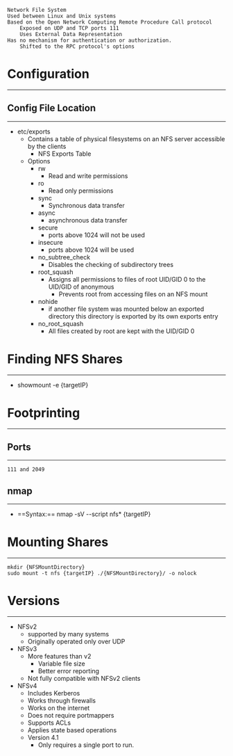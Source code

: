 	Network File System
	Used between Linux and Unix systems
	Based on the Open Network Computing Remote Procedure Call protocol
		Exposed on UDP and TCP ports 111
		Uses External Data Representation
	Has no mechanism for authentication or authorization.
		Shifted to the RPC protocol's options
# Configuration
***
## Config File Location
***
- etc/exports 
	- Contains a table of physical filesystems on an NFS server accessible by the clients
		- NFS Exports Table
	- Options
		- rw
			- Read and write permissions
		- ro
			- Read only permissions
		- sync
			- Synchronous data transfer
		- async
			- asynchronous data transfer
		- secure
			- ports above 1024 will not be used
		- insecure
			- ports above 1024 will be used
		- no_subtree_check
			- Disables the checking of subdirectory trees
		- root_squash
			- Assigns all permissions to files of root UID/GID 0 to the UID/GID of anonymous
				- Prevents root from accessing files on an NFS mount
		- nohide
			- if another file system was mounted below an exported directory this directory is exported by its own exports entry
		- no_root_squash
			- All files created by root are kept with the UID/GID 0

# Finding NFS Shares
***
- showmount -e {targetIP}
# Footprinting
***
## Ports
***
	111 and 2049
## nmap
***
- ==Syntax:==  nmap -sV --script nfs* {targetIP}

# Mounting Shares
***
```
mkdir {NFSMountDirectory}
sudo mount -t nfs {targetIP} ./{NFSMountDirectory}/ -o nolock
```
# Versions
***
- NFSv2
	- supported by many systems
	- Originally operated only over UDP
- NFSv3
	- More features than v2
		- Variable file size
		- Better error reporting
	- Not fully compatible with NFSv2 clients
- NFSv4
	- Includes Kerberos
	- Works through firewalls
	- Works on the internet
	- Does not require portmappers
	- Supports ACLs
	- Applies state based operations
	- Version 4.1
		- Only requires a single port to run.

